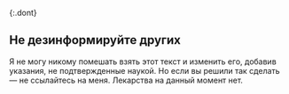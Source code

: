 {:.dont}
## Не дезинформируйте других

Я не могу никому помешать взять этот текст и изменить его, добавив указания, не подтвержденные наукой. Но если вы решили так сделать — не ссылайтесь на меня. Лекарства на данный момент нет.
